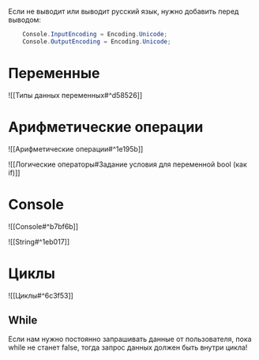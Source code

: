 
Если не выводит или выводит русский язык, нужно добавить перед выводом:

```csharp
    Console.InputEncoding = Encoding.Unicode;
    Console.OutputEncoding = Encoding.Unicode;
```



# Переменные

![[Типы данных переменных#^d58526]]


# Арифметические операции

![[Арифметические операции#^1e195b]]


![[Логические операторы#Задание условия для переменной bool (как if)]]

# Console

![[Console#^b7bf6b]]

![[String#^1eb017]]
# Циклы
![[Циклы#^6c3f53]]

## While
Если нам нужно постоянно запрашивать данные от пользователя, пока while не станет false, тогда запрос данных должен быть внутри цикла!
